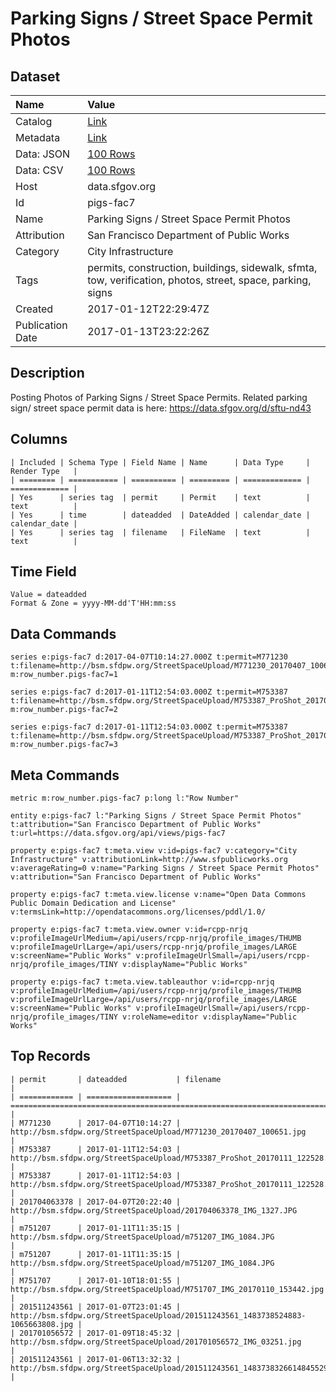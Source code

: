 # Parking Signs / Street Space Permit Photos

## Dataset

| Name | Value |
| :--- | :---- |
| Catalog | [Link](https://catalog.data.gov/dataset/parking-signs-street-space-permit-photos) |
| Metadata | [Link](https://data.sfgov.org/api/views/pigs-fac7) |
| Data: JSON | [100 Rows](https://data.sfgov.org/api/views/pigs-fac7/rows.json?max_rows=100) |
| Data: CSV | [100 Rows](https://data.sfgov.org/api/views/pigs-fac7/rows.csv?max_rows=100) |
| Host | data.sfgov.org |
| Id | pigs-fac7 |
| Name | Parking Signs / Street Space Permit Photos |
| Attribution | San Francisco Department of Public Works |
| Category | City Infrastructure |
| Tags | permits, construction, buildings, sidewalk, sfmta, tow, verification, photos, street, space, parking, signs |
| Created | 2017-01-12T22:29:47Z |
| Publication Date | 2017-01-13T23:22:26Z |

## Description

Posting Photos of Parking Signs / Street Space Permits. Related parking sign/ street space permit data is here: https://data.sfgov.org/d/sftu-nd43

## Columns

```ls
| Included | Schema Type | Field Name | Name      | Data Type     | Render Type   |
| ======== | =========== | ========== | ========= | ============= | ============= |
| Yes      | series tag  | permit     | Permit    | text          | text          |
| Yes      | time        | dateadded  | DateAdded | calendar_date | calendar_date |
| Yes      | series tag  | filename   | FileName  | text          | text          |
```

## Time Field

```ls
Value = dateadded
Format & Zone = yyyy-MM-dd'T'HH:mm:ss
```

## Data Commands

```ls
series e:pigs-fac7 d:2017-04-07T10:14:27.000Z t:permit=M771230 t:filename=http://bsm.sfdpw.org/StreetSpaceUpload/M771230_20170407_100651.jpg m:row_number.pigs-fac7=1

series e:pigs-fac7 d:2017-01-11T12:54:03.000Z t:permit=M753387 t:filename=http://bsm.sfdpw.org/StreetSpaceUpload/M753387_ProShot_20170111_122528.jpg m:row_number.pigs-fac7=2

series e:pigs-fac7 d:2017-01-11T12:54:03.000Z t:permit=M753387 t:filename=http://bsm.sfdpw.org/StreetSpaceUpload/M753387_ProShot_20170111_122528.jpg m:row_number.pigs-fac7=3
```

## Meta Commands

```ls
metric m:row_number.pigs-fac7 p:long l:"Row Number"

entity e:pigs-fac7 l:"Parking Signs / Street Space Permit Photos" t:attribution="San Francisco Department of Public Works" t:url=https://data.sfgov.org/api/views/pigs-fac7

property e:pigs-fac7 t:meta.view v:id=pigs-fac7 v:category="City Infrastructure" v:attributionLink=http://www.sfpublicworks.org v:averageRating=0 v:name="Parking Signs / Street Space Permit Photos" v:attribution="San Francisco Department of Public Works"

property e:pigs-fac7 t:meta.view.license v:name="Open Data Commons Public Domain Dedication and License" v:termsLink=http://opendatacommons.org/licenses/pddl/1.0/

property e:pigs-fac7 t:meta.view.owner v:id=rcpp-nrjq v:profileImageUrlMedium=/api/users/rcpp-nrjq/profile_images/THUMB v:profileImageUrlLarge=/api/users/rcpp-nrjq/profile_images/LARGE v:screenName="Public Works" v:profileImageUrlSmall=/api/users/rcpp-nrjq/profile_images/TINY v:displayName="Public Works"

property e:pigs-fac7 t:meta.view.tableauthor v:id=rcpp-nrjq v:profileImageUrlMedium=/api/users/rcpp-nrjq/profile_images/THUMB v:profileImageUrlLarge=/api/users/rcpp-nrjq/profile_images/LARGE v:screenName="Public Works" v:profileImageUrlSmall=/api/users/rcpp-nrjq/profile_images/TINY v:roleName=editor v:displayName="Public Works"
```

## Top Records

```ls
| permit       | dateadded           | filename                                                                         | 
| ============ | =================== | ================================================================================ | 
| M771230      | 2017-04-07T10:14:27 | http://bsm.sfdpw.org/StreetSpaceUpload/M771230_20170407_100651.jpg               | 
| M753387      | 2017-01-11T12:54:03 | http://bsm.sfdpw.org/StreetSpaceUpload/M753387_ProShot_20170111_122528.jpg       | 
| M753387      | 2017-01-11T12:54:03 | http://bsm.sfdpw.org/StreetSpaceUpload/M753387_ProShot_20170111_122528.jpg       | 
| 201704063378 | 2017-04-07T20:22:40 | http://bsm.sfdpw.org/StreetSpaceUpload/201704063378_IMG_1327.JPG                 | 
| m751207      | 2017-01-11T11:35:15 | http://bsm.sfdpw.org/StreetSpaceUpload/m751207_IMG_1084.JPG                      | 
| m751207      | 2017-01-11T11:35:15 | http://bsm.sfdpw.org/StreetSpaceUpload/m751207_IMG_1084.JPG                      | 
| M751707      | 2017-01-10T18:01:55 | http://bsm.sfdpw.org/StreetSpaceUpload/M751707_IMG_20170110_153442.jpg           | 
| 201511243561 | 2017-01-07T23:01:45 | http://bsm.sfdpw.org/StreetSpaceUpload/201511243561_1483738524883-1065663808.jpg | 
| 201701056572 | 2017-01-09T18:45:32 | http://bsm.sfdpw.org/StreetSpaceUpload/201701056572_IMG_03251.jpg                | 
| 201511243561 | 2017-01-06T13:32:32 | http://bsm.sfdpw.org/StreetSpaceUpload/201511243561_1483738326614845529196.jpg   | 
```